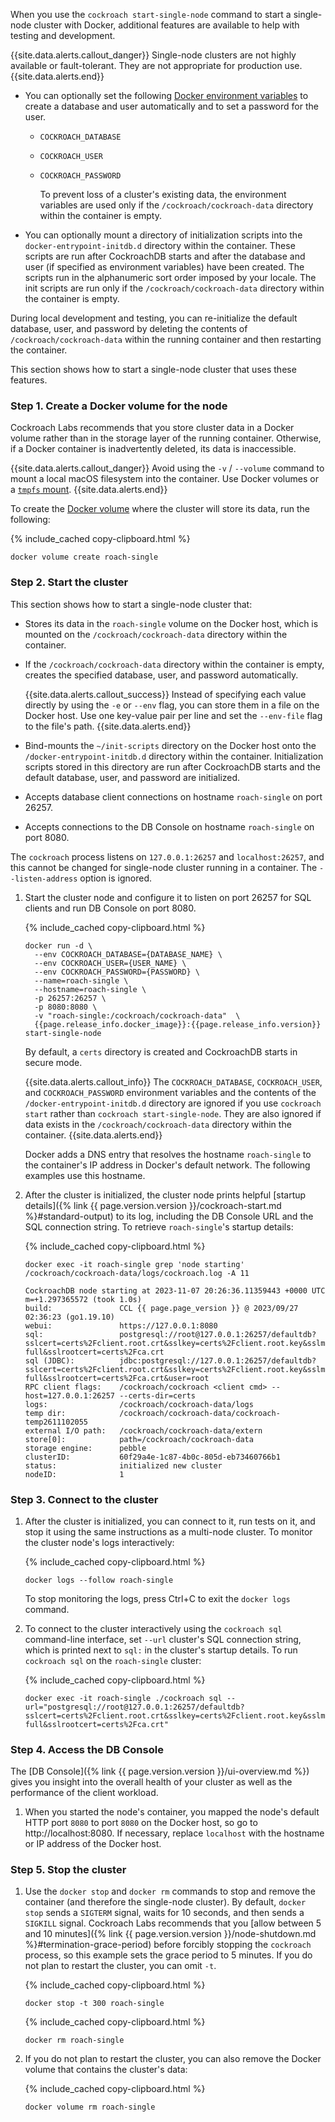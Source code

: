 When you use the `cockroach start-single-node` command to start a single-node cluster with Docker, additional features are available to help with testing and development.

{{site.data.alerts.callout_danger}}
Single-node clusters are not highly available or fault-tolerant. They are not appropriate for production use.
{{site.data.alerts.end}}

- You can optionally set the following [Docker environment variables](https://docs.docker.com/engine/reference/commandline/run/#set-environment-variables--e---env---env-file) to create a database and user automatically and to set a password for the user.
  - `COCKROACH_DATABASE`
  - `COCKROACH_USER`
  - `COCKROACH_PASSWORD`

      To prevent loss of a cluster's existing data, the environment variables are used only if the `/cockroach/cockroach-data` directory within the container is empty.

- You can optionally mount a directory of initialization scripts into the `docker-entrypoint-initdb.d` directory within the container. These scripts are run after CockroachDB starts and after the database and user (if specified as environment variables) have been created. The scripts run in the alphanumeric sort order imposed by your locale. The init scripts are run only if the `/cockroach/cockroach-data` directory within the container is empty.

During local development and testing, you can re-initialize the default database, user, and password by deleting the contents of `/cockroach/cockroach-data` within the running container and then restarting the container.

This section shows how to start a single-node cluster that uses these features.

### Step 1. Create a Docker volume for the node

Cockroach Labs recommends that you store cluster data in a Docker volume rather than in the storage layer of the running container. Otherwise, if a Docker container is inadvertently deleted, its data is inaccessible.

{{site.data.alerts.callout_danger}}
Avoid using the `-v` / `--volume` command to mount a local macOS filesystem into the container. Use Docker volumes or a [`tmpfs` mount](https://docs.docker.com/storage/tmpfs/).
{{site.data.alerts.end}}

To create the [Docker volume](https://docs.docker.com/storage/volumes/) where the cluster will store its data, run the following:

{% include_cached copy-clipboard.html %}
~~~ shell
docker volume create roach-single
~~~

### Step 2. Start the cluster

This section shows how to start a single-node cluster that:

- Stores its data in the `roach-single` volume on the Docker host, which is mounted on the `/cockroach/cockroach-data` directory within the container.
- If the `/cockroach/cockroach-data` directory within the container is empty, creates the specified database, user, and password automatically.

    {{site.data.alerts.callout_success}}
    Instead of specifying each value directly by using the `-e` or `--env` flag, you can store them in a file on the Docker host. Use one key-value pair per line and set the `--env-file` flag to the file's path.
    {{site.data.alerts.end}}

- Bind-mounts the `~/init-scripts` directory on the Docker host onto the `/docker-entrypoint-initdb.d` directory within the container. Initialization scripts stored in this directory are run after CockroachDB starts and the default database, user, and password are initialized.
- Accepts database client connections on hostname `roach-single` on port 26257.
- Accepts connections to the DB Console on hostname `roach-single` on port 8080.

The `cockroach` process listens on `127.0.0.1:26257` and `localhost:26257`, and this cannot be changed for single-node cluster running in a container. The `--listen-address` option is ignored.

1. Start the cluster node and configure it to listen on port 26257 for SQL clients and run DB Console on port 8080.

    {% include_cached copy-clipboard.html %}
    ~~~ shell
    docker run -d \
      --env COCKROACH_DATABASE={DATABASE_NAME} \
      --env COCKROACH_USER={USER_NAME} \
      --env COCKROACH_PASSWORD={PASSWORD} \
      --name=roach-single \
      --hostname=roach-single \
      -p 26257:26257 \
      -p 8080:8080 \
      -v "roach-single:/cockroach/cockroach-data"  \
      {{page.release_info.docker_image}}:{{page.release_info.version}} start-single-node
    ~~~

    By default, a `certs` directory is created and CockroachDB starts in secure mode.

    {{site.data.alerts.callout_info}}
    The `COCKROACH_DATABASE`, `COCKROACH_USER`, and `COCKROACH_PASSWORD` environment variables and the contents of the `/docker-entrypoint-initdb.d` directory are ignored if you use `cockroach start` rather than `cockroach start-single-node`. They are also ignored if data exists in the `/cockroach/cockroach-data` directory within the container.
    {{site.data.alerts.end}}

    Docker adds a DNS entry that resolves the hostname `roach-single` to the container's IP address in Docker's default network. The following examples use this hostname.

1. After the cluster is initialized, the cluster node prints helpful [startup details]({% link {{ page.version.version }}/cockroach-start.md %}#standard-output) to its log, including the DB Console URL and the SQL connection string. To retrieve `roach-single`'s startup details:

    {% include_cached copy-clipboard.html %}
    ~~~ shell
    docker exec -it roach-single grep 'node starting' /cockroach/cockroach-data/logs/cockroach.log -A 11
    ~~~

    ~~~ shell
    CockroachDB node starting at 2023-11-07 20:26:36.11359443 +0000 UTC m=+1.297365572 (took 1.0s)
    build:               CCL {{ page.page_version }} @ 2023/09/27 02:36:23 (go1.19.10)
    webui:               https://127.0.0.1:8080
    sql:                 postgresql://root@127.0.0.1:26257/defaultdb?sslcert=certs%2Fclient.root.crt&sslkey=certs%2Fclient.root.key&sslmode=verify-full&sslrootcert=certs%2Fca.crt
    sql (JDBC):          jdbc:postgresql://127.0.0.1:26257/defaultdb?sslcert=certs%2Fclient.root.crt&sslkey=certs%2Fclient.root.key&sslmode=verify-full&sslrootcert=certs%2Fca.crt&user=root
    RPC client flags:    /cockroach/cockroach <client cmd> --host=127.0.0.1:26257 --certs-dir=certs
    logs:                /cockroach/cockroach-data/logs
    temp dir:            /cockroach/cockroach-data/cockroach-temp2611102055
    external I/O path:   /cockroach/cockroach-data/extern
    store[0]:            path=/cockroach/cockroach-data
    storage engine:      pebble
    clusterID:           60f29a4e-1c87-4b0c-805d-eb73460766b1
    status:              initialized new cluster
    nodeID:              1
    ~~~

### Step 3. Connect to the cluster

1. After the cluster is initialized, you can connect to it, run tests on it, and stop it using the same instructions as a multi-node cluster. To monitor the cluster node's logs interactively:

    {% include_cached copy-clipboard.html %}
    ~~~ shell
    docker logs --follow roach-single
    ~~~

    To stop monitoring the logs, press Ctrl+C to exit the `docker logs` command.

1. To connect to the cluster interactively using the `cockroach sql` command-line interface, set `--url` cluster's SQL connection string, which is printed next to `sql:` in the cluster's startup details. To run `cockroach sql` on the `roach-single` cluster:

    {% include_cached copy-clipboard.html %}
    ~~~ shell
    docker exec -it roach-single ./cockroach sql --url="postgresql://root@127.0.0.1:26257/defaultdb?sslcert=certs%2Fclient.root.crt&sslkey=certs%2Fclient.root.key&sslmode=verify-full&sslrootcert=certs%2Fca.crt"
    ~~~

### Step 4. Access the DB Console

The [DB Console]({% link {{ page.version.version }}/ui-overview.md %}) gives you insight into the overall health of your cluster as well as the performance of the client workload.

1. When you started the node's container, you mapped the node's default HTTP port `8080` to port `8080` on the Docker host, so go to http://localhost:8080. If necessary, replace `localhost` with the hostname or IP address of the Docker host.

### Step 5. Stop the cluster

1. Use the `docker stop` and `docker rm` commands to stop and remove the container (and therefore the single-node cluster). By default, `docker stop` sends a `SIGTERM` signal, waits for 10 seconds, and then sends a `SIGKILL` signal. Cockroach Labs recommends that you [allow between 5 and 10 minutes]({% link {{ page.version.version }}/node-shutdown.md %}#termination-grace-period) before forcibly stopping the `cockroach` process, so this example sets the grace period to 5 minutes. If you do not plan to restart the cluster, you can omit `-t`.

    {% include_cached copy-clipboard.html %}
    ~~~ shell
    docker stop -t 300 roach-single
    ~~~

    {% include_cached copy-clipboard.html %}
    ~~~ shell
    docker rm roach-single
    ~~~

1. If you do not plan to restart the cluster, you can also remove the Docker volume that contains the cluster's data:

    {% include_cached copy-clipboard.html %}
    ~~~ shell
    docker volume rm roach-single
    ~~~
